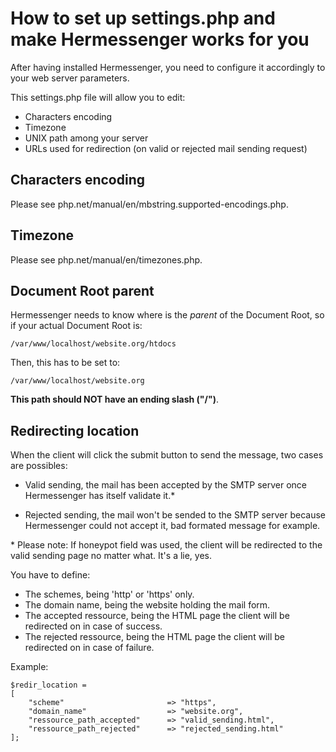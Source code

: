 # How to set up settings.php and make Hermessenger works for you

After having installed Hermessenger, you need to configure it accordingly to your web server parameters.

This settings.php file will allow you to edit:

- Characters encoding
- Timezone
- UNIX path among your server
- URLs used for redirection (on valid or rejected mail sending request)

## Characters encoding

Please see php.net/manual/en/mbstring.supported-encodings.php.

## Timezone

Please see php.net/manual/en/timezones.php.

## Document Root parent

Hermessenger needs to know where is the _parent_ of the Document Root, so if your actual Document Root is:

```/var/www/localhost/website.org/htdocs```

Then, this has to be set to:

```/var/www/localhost/website.org```

**This path should NOT have an ending slash ("/")**.

## Redirecting location

When the client will click the submit button to send the message, two cases are possibles:

- Valid sending, the mail has been accepted by the SMTP server once Hermessenger has itself validate it.\*

- Rejected sending, the mail won't be sended to the SMTP server because Hermessenger could not accept it, bad formated message for example.

\* Please note: If honeypot field was used, the client will be redirected to the valid sending page no matter what. It's a lie, yes.

You have to define:

- The schemes, being 'http' or 'https' only.
- The domain name, being the website holding the mail form.
- The accepted ressource, being the HTML page the client will be redirected on in case of success.
- The rejected ressource, being the HTML page the client will be redirected on in case of failure.

Example:

```
$redir_location =
[
    "scheme"                       => "https",
    "domain_name"                  => "website.org",
    "ressource_path_accepted"      => "valid_sending.html",
    "ressource_path_rejected"      => "rejected_sending.html"
];
```
